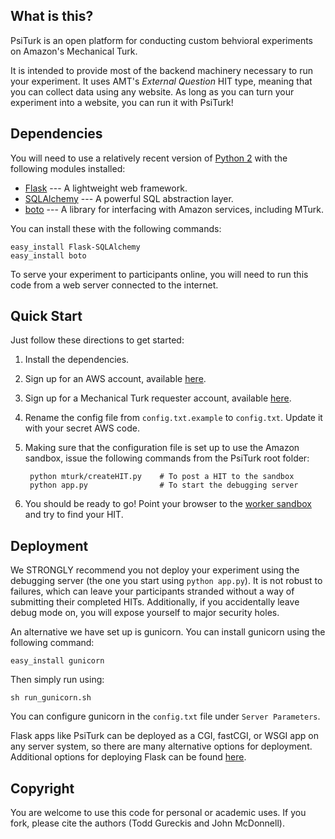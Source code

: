 
What is this?
------------

PsiTurk is an open platform for conducting custom behvioral experiments on
Amazon's Mechanical Turk. 

It is intended to provide most of the backend machinery necessary to run your
experiment. It uses AMT's _External Question_ HIT type, meaning that you can
collect data using any website. As long as you can turn your experiment into a
website, you can run it with PsiTurk!

Dependencies
------------

You will need to use a relatively recent version of [Python
2](http://python.org) with the following modules installed:

 * [Flask](http://flask.pocoo.org/) --- A lightweight web framework.
 * [SQLAlchemy](http://www.sqlalchemy.org/) --- A powerful SQL abstraction layer.
 * [boto](https://github.com/boto/boto) --- A library for interfacing with
   Amazon services, including MTurk.
 
You can install these with the following commands:

    easy_install Flask-SQLAlchemy
    easy_install boto

To serve your experiment to participants online, you will need to run this code
from a web server connected to the internet.

Quick Start
-----------

Just follow these directions to get started:

1. Install the dependencies. 
2. Sign up for an AWS account, available [here](http://aws.amazon.com/).
3. Sign up for a Mechanical Turk requester account, available
   [here](https://requester.mturk.com/).
4. Rename the config file from `config.txt.example` to `config.txt`. Update it
   with your secret AWS code.
5. Making sure that the configuration file is set up to use the Amazon sandbox,
   issue the following commands from the PsiTurk root folder:

        python mturk/createHIT.py    # To post a HIT to the sandbox    
        python app.py                # To start the debugging server

6. You should be ready to go! Point your browser to the [worker
   sandbox](https://workersandbox.mturk.com/mturk/findhits) and try to find your
   HIT.

Deployment
----------
We STRONGLY recommend you not deploy your experiment using the debugging server
(the one you start using `python app.py`). It is not robust to failures, which
can leave your participants stranded without a way of submitting their
completed HITs. Additionally, if you accidentally leave debug mode on, you will
expose yourself to major security holes.

An alternative we have set up is gunicorn. You can install gunicorn using the
following command:

    easy_install gunicorn

Then simply run using:

    sh run_gunicorn.sh

You can configure gunicorn in the `config.txt` file under `Server Parameters`.

Flask apps like PsiTurk can be deployed as a CGI, fastCGI, or WSGI app on any
server system, so there are many alternative options for deployment.
Additional options for deploying Flask can be found
[here](http://flask.pocoo.org/docs/deploying/).


Copyright
---------
You are welcome to use this code for personal or academic uses. If you fork,
please cite the authors (Todd Gureckis and John McDonnell).




